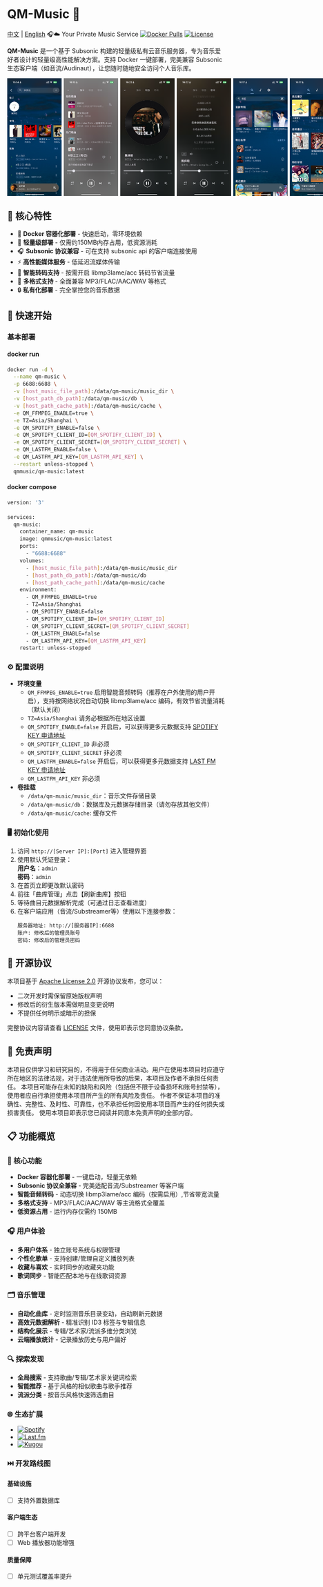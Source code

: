 # QM-Music 🎵
[中文](README.md) | [English](README.en.md)
🎧☁️ Your Private Music Service
[![Docker Pulls](https://img.shields.io/docker/pulls/qmmusic/qm-music)](https://hub.docker.com/r/qmmusic/qm-music)
[![License](https://img.shields.io/badge/License-Apache%202.0-blue.svg)](https://www.apache.org/licenses/LICENSE-2.0)

**QM-Music** 是一个基于 Subsonic 构建的轻量级私有云音乐服务器，专为音乐爱好者设计的轻量级高性能解决方案。支持 Docker 一键部署，完美兼容 Subsonic 生态客户端（如音流/Audinaut），让您随时随地安全访问个人音乐库。
<div style="display: flex; gap: 5px;">
  <img src="docs/assets/433026310-55019589-116b-4afd-ba90-dc0b7a704520.png" style="width:25%" />
  <img src="docs/assets/433026335-9ddbb5e3-8bb0-4336-b282-9f0d712a12d7.png" style="width:25%" />
  <img src="docs/assets/433027765-68ecdc95-df2c-4424-983d-dc44103af125.png" style="width:25%" />
  <img src="docs/assets/433027782-26769aea-be11-447c-89c1-524827fc6175.png" style="width:25%" />
  <img src="docs/assets/433026371-93d66adb-8659-4351-ad57-731c16668224.png" style="width:25%" />
  <img src="docs/assets/433026401-e91adfc7-2721-4b5e-82df-5a967fc6ae87.png" style="width:25%" />
  <img src="docs/assets/433033515-cc6d37dd-0d06-4dd9-8466-673f5cc2c02c.png" style="width:25%" />
  <img src="docs/assets/433033525-7a207bdd-26c8-48d2-ace3-227130ef0374.png" style="width:25%" />
  <img src="docs/assets/433033533-de036d64-b1db-45c4-b545-9c75bc2bc2cc.png" style="width:25%" />
  <img src="docs/assets/IMG118.jpg" style="width:25%" />
  <img src="docs/assets/IMG119.jpg" style="width:25%" />
  <img src="docs/assets/IMG120.jpg" style="width:25%" />
</div>


## 🌟 核心特性

- 🐳 **Docker 容器化部署** - 快速启动，零环境依赖
- 🌱 **轻量级部署** - 仅需约150MB内存占用，低资源消耗
- 🎧 **Subsonic 协议兼容** - 可在支持 subsonic api 的客户端连接使用
- ⚡ **高性能媒体服务** - 低延迟流媒体传输
- 🔄 **智能转码支持** - 按需开启 libmp3lame/acc 转码节省流量
- 📁 **多格式支持** - 全面兼容 MP3/FLAC/AAC/WAV 等格式
- 🔒 **私有化部署** - 完全掌控您的音乐数据

## 🚀 快速开始

### 基本部署
#### docker run
```bash
docker run -d \
  --name qm-music \
  -p 6688:6688 \
  -v [host_music_file_path]:/data/qm-music/music_dir \
  -v [host_path_db_path]:/data/qm-music/db \
  -v [host_path_cache_path]:/data/qm-music/cache \
  -e QM_FFMPEG_ENABLE=true \
  -e TZ=Asia/Shanghai \
  -e QM_SPOTIFY_ENABLE=false \
  -e QM_SPOTIFY_CLIENT_ID=[QM_SPOTIFY_CLIENT_ID] \
  -e QM_SPOTIFY_CLIENT_SECRET=[QM_SPOTIFY_CLIENT_SECRET] \
  -e QM_LASTFM_ENABLE=false \
  -e QM_LASTFM_API_KEY=[QM_LASTFM_API_KEY] \
  --restart unless-stopped \
  qmmusic/qm-music:latest
```
#### docker compose
```bash
version: '3'

services:
  qm-music:
    container_name: qm-music
    image: qmmusic/qm-music:latest
    ports:
      - "6688:6688"
    volumes:
      - [host_music_file_path]:/data/qm-music/music_dir
      - [host_path_db_path]:/data/qm-music/db
      - [host_path_cache_path]:/data/qm-music/cache 
    environment:
      - QM_FFMPEG_ENABLE=true
      - TZ=Asia/Shanghai
      - QM_SPOTIFY_ENABLE=false
      - QM_SPOTIFY_CLIENT_ID=[QM_SPOTIFY_CLIENT_ID]
      - QM_SPOTIFY_CLIENT_SECRET=[QM_SPOTIFY_CLIENT_SECRET]
      - QM_LASTFM_ENABLE=false
      - QM_LASTFM_API_KEY=[QM_LASTFM_API_KEY]
    restart: unless-stopped
```

### ⚙️ 配置说明
- **环境变量**  
  - `QM_FFMPEG_ENABLE=true` 启用智能音频转码（推荐在户外使用的用户开启），支持按网络状况自动切换 libmp3lame/acc 编码，有效节省流量消耗（默认关闭）
  - `TZ=Asia/Shanghai` 请务必根据所在地区设置
  - `QM_SPOTIFY_ENABLE=false` 开启后，可以获得更多元数据支持 [SPOTIFY KEY 申请地址](https://developer.spotify.com/) 
  - `QM_SPOTIFY_CLIENT_ID` 非必须
  - `QM_SPOTIFY_CLIENT_SECRET` 非必须
  - `QM_LASTFM_ENABLE=false` 开启后，可以获得更多元数据支持 [LAST FM KEY 申请地址](https://www.last.fm/api#getting-started)
  - `QM_LASTFM_API_KEY` 非必须
- **卷挂载**  
  - `/data/qm-music/music_dir`：音乐文件存储目录
  - `/data/qm-music/db`：数据库及元数据存储目录（请勿存放其他文件）
  - `/data/qm-music/cache`: 缓存文件
### 🖥️ 初始化使用
1. 访问 `http://[Server IP]:[Port]` 进入管理界面
2. 使用默认凭证登录：  
   **用户名**：`admin`  
   **密码**：`admin`
3. 在首页立即更改默认密码
4. 前往「曲库管理」点击【刷新曲库】按钮
5. 等待曲目元数据解析完成（可通过日志查看进度）
6. 在客户端应用（音流/Substreamer等）使用以下连接参数：
   ```properties
   服务器地址: http://[服务器IP]:6688
   账户: 修改后的管理员账号
   密码: 修改后的管理员密码
   ```

## 📜 开源协议
本项目基于 [Apache License 2.0](https://www.apache.org/licenses/LICENSE-2.0) 开源协议发布，您可以：
- 二次开发时需保留原始版权声明
- 修改后的衍生版本需做明显变更说明
- 不提供任何明示或暗示的担保

完整协议内容请查看 [LICENSE](LICENSE) 文件，使用即表示您同意协议条款。

## 🚨 免责声明

本项目仅供学习和研究目的，不得用于任何商业活动。用户在使用本项目时应遵守所在地区的法律法规，对于违法使用所导致的后果，本项目及作者不承担任何责任。
本项目可能存在未知的缺陷和风险（包括但不限于设备损坏和账号封禁等），使用者应自行承担使用本项目所产生的所有风险及责任。
作者不保证本项目的准确性、完整性、及时性、可靠性，也不承担任何因使用本项目而产生的任何损失或损害责任。
使用本项目即表示您已阅读并同意本免责声明的全部内容。
   
## 📋 功能概览

### 🚀 核心功能
- **Docker 容器化部署** - 一键启动，轻量无依赖
- **Subsonic 协议全兼容** - 完美适配音流/Substreamer 等客户端
- **智能音频转码** - 动态切换 libmp3lame/acc 编码（按需启用）,节省带宽流量
- **多格式支持** - MP3/FLAC/AAC/WAV 等主流格式全覆盖
- **低资源占用** - 运行内存仅需约 150MB

### 🎧 用户体验
- **多用户体系** - 独立账号系统与权限管理
- **个性化歌单** - 支持创建/管理自定义播放列表
- **收藏与喜欢** - 实时同步的收藏夹功能
- **歌词同步** - 智能匹配本地与在线歌词资源

### 🗂️ 音乐管理
- **自动化曲库** - 定时监测音乐目录变动，自动刷新元数据
- **高效元数据解析** - 精准识别 ID3 标签与专辑信息
- **结构化展示** - 专辑/艺术家/流派多维分类浏览
- **云端播放统计** - 记录播放历史与用户偏好

### 🔍 探索发现
- **全局搜索** - 支持歌曲/专辑/艺术家关键词检索
- **智能推荐** - 基于风格的相似歌曲与歌手推荐
- **流派分类** - 按音乐风格快速筛选曲目

### 🌐 生态扩展
* [![Spotify](https://img.shields.io/badge/Spotify-%231ED760.svg?logo=spotify&logoColor=white)](https://developer.spotify.com/)
* [![Last.fm](https://img.shields.io/badge/Last.fm-%23D51007.svg?logo=last.fm&logoColor=white)](https://www.last.fm/api)
* [![Kugou](https://img.shields.io/badge/Kugou-%2300AFF0.svg?logo=kugou&logoColor=white)](https://www.kugou.com/)

### ⏭️ 开发路线图
#### 基础设施
- [ ] 支持外置数据库

#### 客户端生态
- [ ] 跨平台客户端开发
- [ ] Web 播放器功能增强

#### 质量保障
- [ ] 单元测试覆盖率提升
